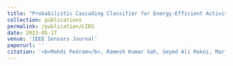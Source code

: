 ```yaml
---
title: "Probabilistic Cascading Classifier for Energy-Efficient Activity Monitoring in Wearables"
collection: publications
permalink: /publication/LIDS
date: 2022-05-17
venue: 'IEEE Sensors Journal'
paperurl: ''
citation: '<b>Mahdi Pedram</b>, Ramesh Kumar Sah, Seyed Ali Rokni, Marjan Nourollahi, Hassan Ghasemzadeh. (2022). &quot;Probabilistic Cascading Classifier for Energy-Efficient Activity Monitoring in Wearables.&quot; <i>IEEE Sensors Journal</i>.'
---
```

